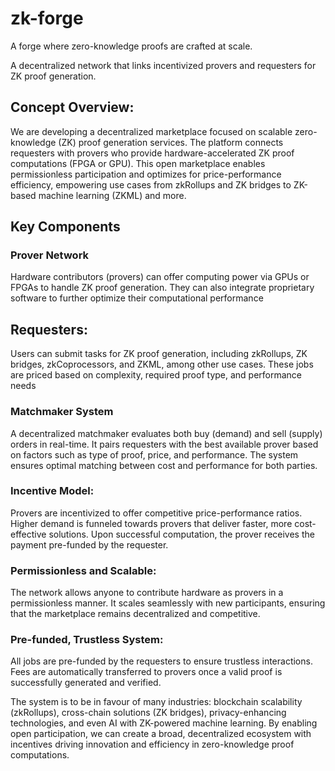 # zk-forge
A forge where zero-knowledge proofs are crafted at scale.

A decentralized network that links incentivized provers and requesters for ZK proof generation.


## Concept Overview:

We are developing a decentralized marketplace focused on scalable zero-knowledge (ZK) proof generation services. The platform connects requesters with provers who provide hardware-accelerated ZK proof computations (FPGA or GPU). This open marketplace enables permissionless participation and optimizes for price-performance efficiency, empowering use cases from zkRollups and ZK bridges to ZK-based machine learning (ZKML) and more.

## Key Components

### Prover Network 
Hardware contributors (provers) can offer computing power via GPUs or FPGAs to handle ZK proof generation. They can also integrate proprietary software to further optimize their computational performance
    
## Requesters: 
Users can submit tasks for ZK proof generation, including zkRollups, ZK bridges, zkCoprocessors, and ZKML, among other use cases. These jobs are priced based on complexity, required proof type, and performance needs
    
### Matchmaker System
A decentralized matchmaker evaluates both buy (demand) and sell (supply) orders in real-time. It pairs requesters with the best available prover based on factors such as type of proof, price, and performance. The system ensures optimal matching between cost and performance for both parties.

### Incentive Model:
Provers are incentivized to offer competitive price-performance ratios. Higher demand is funneled towards provers that deliver faster, more cost-effective solutions. Upon successful computation, the prover receives the payment pre-funded by the requester.

### Permissionless and Scalable:
The network allows anyone to contribute hardware as provers in a permissionless manner. It scales seamlessly with new participants, ensuring that the marketplace remains decentralized and competitive.

### Pre-funded, Trustless System:
All jobs are pre-funded by the requesters to ensure trustless interactions. Fees are automatically transferred to provers once a valid proof is successfully generated and verified.


The system is to be in favour of many industries: blockchain scalability (zkRollups), cross-chain solutions (ZK bridges), privacy-enhancing technologies, and even AI with ZK-powered machine learning. By enabling open participation, we can create a broad, decentralized ecosystem with incentives driving innovation and efficiency in zero-knowledge proof computations.
    
